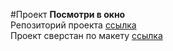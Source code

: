 #Проект **Посмотри в окно**  
Репозиторий проекта [ссылка](https://github.com/eknyle/posmotri_v_okno)  
Проект сверстан по макету [ссылка](https://www.figma.com/file/QHcvX1RsUI89CulRB7HLk6/%234-%D0%9F%D0%BE%D1%81%D0%BC%D0%BE%D1%82%D1%80%D0%B8-%D0%B2-%D0%BE%D0%BA%D0%BD%D0%BE?type=design&node-id=0-1&mode=design)